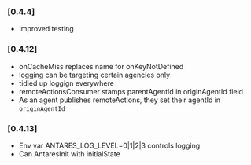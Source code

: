 ### [0.4.4]
* Improved testing

### [0.4.12]
* onCacheMiss replaces name for onKeyNotDefined
* logging can be targeting certain agencies only
* tidied up loggign everywhere
* remoteActionsConsumer stamps parentAgentId in originAgentId field
* As an agent publishes remoteActions, they set their agentId in `originAgentId`

### [0.4.13]
* Env var ANTARES_LOG_LEVEL=0|1|2|3 controls logging
* Can AntaresInit with initialState


